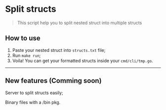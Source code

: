 # Split structs

> This script help you to split nested struct into multiple structs

## How to use

1. Paste your nested struct into `structs.txt` file;
2. Run `make run`;
3. Voila! You can get your formatted structs inside your `cmd/cli/tmp.go`.

----

## New features (Comming soon)

Server to split structs easily;

Binary files with a /bin pkg.



